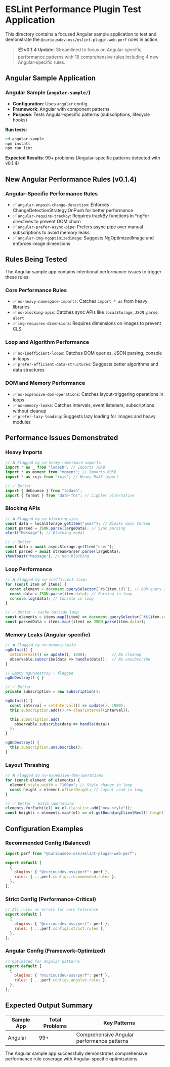 # ESLint Performance Plugin Test Application

This directory contains a focused Angular sample application to test and demonstrate the `@curiousdev-oss/eslint-plugin-web-perf` rules in action.

> **📦 v0.1.4 Update**: Streamlined to focus on Angular-specific performance patterns with 18 comprehensive rules including 4 new Angular-specific rules.

## Angular Sample Application

### Angular Sample (`angular-sample/`)

- **Configuration**: Uses `angular` config
- **Framework**: Angular with component patterns
- **Purpose**: Tests Angular-specific patterns (subscriptions, lifecycle hooks)

**Run tests:**

```bash
cd angular-sample
npm install
npm run lint
```

**Expected Results**: 99+ problems (Angular-specific patterns detected with v0.1.4)

## New Angular Performance Rules (v0.1.4)

### Angular-Specific Performance Rules

- ✅ `angular-onpush-change-detection`: Enforces ChangeDetectionStrategy.OnPush for better performance
- ✅ `angular-require-trackby`: Requires trackBy functions in *ngFor directives to prevent DOM churn
- ✅ `angular-prefer-async-pipe`: Prefers async pipe over manual subscriptions to avoid memory leaks
- ✅ `angular-img-ngoptimizedimage`: Suggests NgOptimizedImage and enforces image dimensions

## Rules Being Tested

The Angular sample app contains intentional performance issues to trigger these rules:

### Core Performance Rules

- ✅ `no-heavy-namespace-imports`: Catches `import * as` from heavy libraries
- ✅ `no-blocking-apis`: Catches sync APIs like `localStorage`, `JSON.parse`, `alert`
- ✅ `img-requires-dimensions`: Requires dimensions on images to prevent CLS

### Loop and Algorithm Performance

- ✅ `no-inefficient-loops`: Catches DOM queries, JSON parsing, console in loops
- ✅ `prefer-efficient-data-structures`: Suggests better algorithms and data structures

### DOM and Memory Performance

- ✅ `no-expensive-dom-operations`: Catches layout-triggering operations in loops
- ✅ `no-memory-leaks`: Catches intervals, event listeners, subscriptions without cleanup
- ✅ `prefer-lazy-loading`: Suggests lazy loading for images and heavy modules

## Performance Issues Demonstrated

### Heavy Imports

```javascript
// ❌ Flagged by no-heavy-namespace-imports
import * as _ from "lodash"; // Imports 70KB
import * as moment from "moment"; // Imports 60KB
import * as rxjs from "rxjs"; // Heavy RxJS import

// ✅ Better
import { debounce } from "lodash";
import { format } from "date-fns"; // Lighter alternative
```

### Blocking APIs

```javascript
// ❌ Flagged by no-blocking-apis
const data = localStorage.getItem("user"); // Blocks main thread
const parsed = JSON.parse(largeData); // Sync parsing
alert("Message"); // Blocking modal

// ✅ Better
const data = await asyncStorage.getItem("user");
const parsed = await streamParser.parse(largeData);
showToast("Message"); // Non-blocking
```

### Loop Performance

```javascript
// ❌ Flagged by no-inefficient-loops
for (const item of items) {
  const element = document.querySelector(`#${item.id}`); // DOM query in loop
  const data = JSON.parse(item.data); // Parsing in loop
  console.log(data); // Console in loop
}

// ✅ Better - cache outside loop
const elements = items.map((item) => document.querySelector(`#${item.id}`));
const parsedData = items.map((item) => JSON.parse(item.data));
```

### Memory Leaks (Angular-specific)

```typescript
// ❌ Flagged by no-memory-leaks
ngOnInit() {
  setInterval(() => update(), 1000);           // No cleanup
  observable.subscribe(data => handle(data));  // No unsubscribe
}

// Empty ngOnDestroy - flagged
ngOnDestroy() { }

// ✅ Better
private subscription = new Subscription();

ngOnInit() {
  const interval = setInterval(() => update(), 1000);
  this.subscription.add(() => clearInterval(interval));

  this.subscription.add(
    observable.subscribe(data => handle(data))
  );
}

ngOnDestroy() {
  this.subscription.unsubscribe();
}
```

### Layout Thrashing

```javascript
// ❌ Flagged by no-expensive-dom-operations
for (const element of elements) {
  element.style.width = "100px"; // Style change in loop
  const height = element.offsetHeight; // Layout read in loop
}

// ✅ Better - batch operations
elements.forEach((el) => el.classList.add("new-style"));
const heights = elements.map((el) => el.getBoundingClientRect().height);
```

## Configuration Examples

### Recommended Config (Balanced)

```javascript
import perf from "@curiousdev-oss/eslint-plugin-web-perf";

export default [
  {
    plugins: { "@curiousdev-oss/perf": perf },
    rules: { ...perf.configs.recommended.rules },
  },
];
```

### Strict Config (Performance-Critical)

```javascript
// All rules as errors for zero tolerance
export default [
  {
    plugins: { "@curiousdev-oss/perf": perf },
    rules: { ...perf.configs.strict.rules },
  },
];
```

### Angular Config (Framework-Optimized)

```javascript
// Optimized for Angular patterns
export default [
  {
    plugins: { "@curiousdev-oss/perf": perf },
    rules: { ...perf.configs.angular.rules },
  },
];
```

## Expected Output Summary

| Sample App | Total Problems | Key Patterns                |
| ---------- | -------------- | --------------------------- |
| Angular    | 99+            | Comprehensive Angular performance patterns |

The Angular sample app successfully demonstrates comprehensive performance rule coverage with Angular-specific optimizations.
